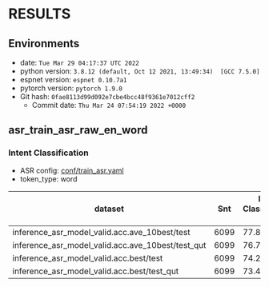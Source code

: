 <!-- Generated by scripts/utils/show_asr_result.sh -->
# RESULTS
## Environments
- date: `Tue Mar 29 04:17:37 UTC 2022`
- python version: `3.8.12 (default, Oct 12 2021, 13:49:34)  [GCC 7.5.0]`
- espnet version: `espnet 0.10.7a1`
- pytorch version: `pytorch 1.9.0`
- Git hash: `0fae8113d99d092e7cbe4bcc48f9361e7012cff2`
  - Commit date: `Thu Mar 24 07:54:19 2022 +0000`

## asr_train_asr_raw_en_word
### Intent Classification 
- ASR config: [conf/train_asr.yaml](conf/tuning/train_asr_conformer.yaml)
- token_type: word

|dataset|Snt|Intent Classification (%)|
|---|---|---|
|inference_asr_model_valid.acc.ave_10best/test|6099|77.8|
|inference_asr_model_valid.acc.ave_10best/test_qut|6099|76.7|
|inference_asr_model_valid.acc.best/test|6099|74.2|
|inference_asr_model_valid.acc.best/test_qut|6099|73.4|
